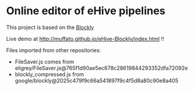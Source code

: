 
# Online editor of eHive pipelines

This project is based on the [Blockly](https://developers.google.com/blockly/)

Live demo at http://muffato.github.io/eHive-Blockly/index.html !!

Files imported from other repositories:
* FileSaver.js comes from eligrey/FileSaver.js@765f1d90ae5ec678c28619844293352dfa72092e
* blockly\_compressed.js from google/blockly@2025c479f9c66a541897f9c4f5d8a80c90e8a405

